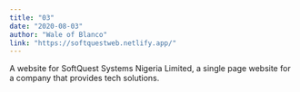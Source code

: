 ```yaml
---
title: "03"
date: "2020-08-03"
author: "Wale of Blanco"
link: "https://softquestweb.netlify.app/"
---
```

A website for SoftQuest Systems Nigeria Limited, a single page website for a
company that provides tech solutions.